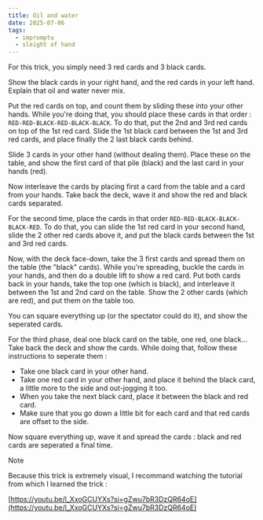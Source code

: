 ```yaml
---
title: Oil and water
date: 2025-07-06
tags:
  - impromptu
  - sleight of hand
---
```


For this trick, you simply need 3 red cards and 3 black cards.

Show the black cards in your right hand, and the red cards in your left hand.
Explain that oil and water never mix.

Put the red cards on top, and count them by sliding these into your other hands.
While you're doing that, you should place these cards in that order :
`RED-RED-BLACK-RED-BLACK-BLACK`. To do that, put the 2nd and 3rd red cards on
top of the 1st red card. Slide the 1st black card between the 1st and 3rd red
cards, and place finally the 2 last black cards behind.

Slide 3 cards in your other hand (without dealing them). Place these on the
table, and show the first card of that pile (black) and the last card in your
hands (red).

Now interleave the cards by placing first a card from the table and a card from
your hands. Take back the deck, wave it and show the red and black cards
separated.

For the second time, place the cards in that order
`RED-RED-BLACK-BLACK-BLACK-RED`. To do that, you can slide the 1st red card in
your second hand, slide the 2 other red cards above it, and put the black cards
between the 1st and 3rd red cards.

Now, with the deck face-down, take the 3 first cards and spread them on the
table (the "black" cards). While you're spreading, buckle the cards in your
hands, and then do a double lift to show a red card. Put both cards back in your
hands, take the top one (which is black), and interleave it between the 1st and
2nd card on the table. Show the 2 other cards (which are red), and put them on
the table too.

You can square everything up (or the spectator could do it), and show the
seperated cards.

For the third phase, deal one black card on the table, one red, one black...
Take back the deck and show the cards. While doing that, follow these
instructions to seperate them :

- Take one black card in your other hand.
- Take one red card in your other hand, and place it behind the black card, a
  little more to the side and out-jogging it too.
- When you take the next black card, place it between the black and red card.
- Make sure that you go down a little bit for each card and that red cards are
  offset to the side.

Now square everything up, wave it and spread the cards : black and red cards are
seperated a final time.

> [!note]
>
> Because this trick is extremely visual, I recommand watching the tutorial from
> which I learned the trick :
>
> [https://youtu.be/l_XxoGCUYXs?si=gZwu7bR3DzQR64oE](https://youtu.be/l_XxoGCUYXs?si=gZwu7bR3DzQR64oE)
